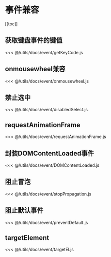 # 事件兼容

[[toc]]

## 获取键盘事件的键值

<CodeBlock>

<<< @/utils/docs/event/getKeyCode.js

</CodeBlock>

## onmousewheel兼容

<CodeBlock>

<<< @/utils/docs/event/onmousewheel.js

</CodeBlock>

## 禁止选中

<CodeBlock>

<<< @/utils/docs/event/disabledSelect.js

</CodeBlock>

## requestAnimationFrame

<CodeBlock>

<<< @/utils/docs/event/requestAnimationFrame.js

</CodeBlock>

## 封装DOMContentLoaded事件

<CodeBlock>

<<< @/utils/docs/event/DOMContentLoaded.js

</CodeBlock>

## 阻止冒泡

<CodeBlock>

<<< @/utils/docs/event/stopPropagation.js

</CodeBlock>

## 阻止默认事件

<CodeBlock>

<<< @/utils/docs/event/preventDefault.js

</CodeBlock>

## targetElement

<CodeBlock>

<<< @/utils/docs/event/targetEl.js

</CodeBlock>
